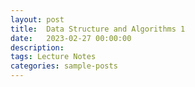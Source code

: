 ```yaml
---
layout: post
title:  Data Structure and Algorithms 1
date:   2023-02-27 00:00:00
description: 
tags: Lecture Notes
categories: sample-posts
---
```

